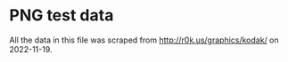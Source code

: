 # PNG test data

All the data in this file was scraped from http://r0k.us/graphics/kodak/ on
2022-11-19.
